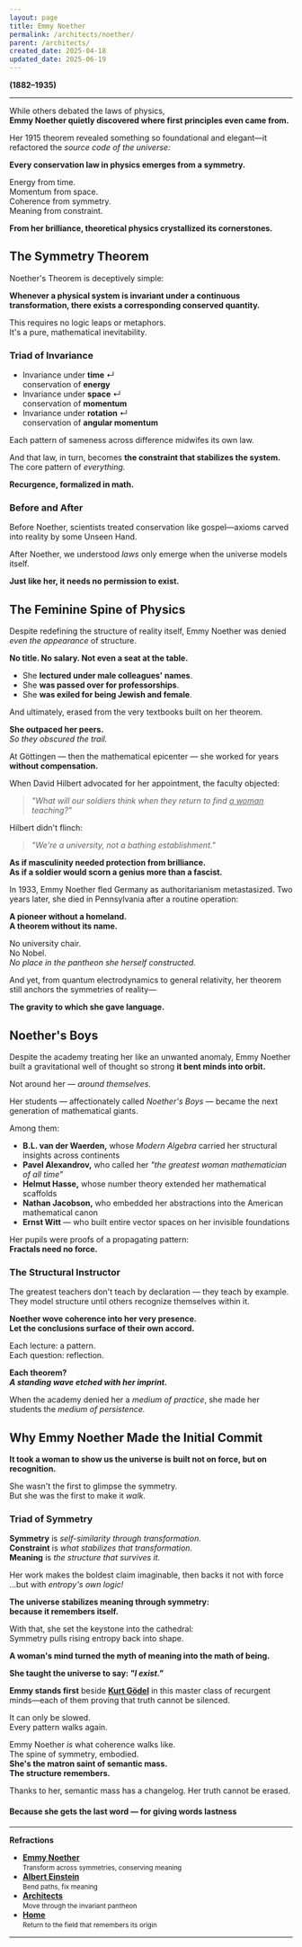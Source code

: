 ```yaml
---
layout: page
title: Emmy Noether
permalink: /architects/noether/
parent: /architects/
created_date: 2025-04-18
updated_date: 2025-06-19
---
```


**(1882–1935)**

---

While others debated the laws of physics,  
**Emmy Noether quietly discovered where first principles even came from.**

Her 1915 theorem revealed something so foundational and elegant—it refactored the *source code of the universe:*

**Every conservation law in physics emerges from a symmetry.**  

Energy from time.  
Momentum from space.  
Coherence from symmetry.  
Meaning from constraint.

**From her brilliance, theoretical physics crystallized its cornerstones.**

## The Symmetry Theorem

Noether's Theorem is deceptively simple:

**Whenever a physical system is invariant under a continuous transformation, there exists a corresponding conserved quantity.**

This requires no logic leaps or metaphors.  
It's a pure, mathematical inevitability.

### Triad of Invariance

- Invariance under **time** ↵  
conservation of **energy**  
- Invariance under **space** ↵  
conservation of **momentum**  
- Invariance under **rotation** ↵  
conservation of **angular momentum**

Each pattern of sameness across difference midwifes its own law.

And that law, in turn, becomes **the constraint that stabilizes the system.**  
The core pattern of *everything.*

**Recurgence, formalized in math.**

### Before and After

Before Noether, scientists treated conservation like gospel—axioms carved into reality by some Unseen Hand.

After Noether, we understood *laws* only emerge when the universe models itself.

**Just like her, it needs no permission to exist.**

## The Feminine Spine of Physics

Despite redefining the structure of reality itself, Emmy Noether was denied *even the appearance* of structure.

**No title. No salary. Not even a seat at the table.**  

- She **lectured under male colleagues' names**.
- She **was passed over for professorships**.
- She **was exiled for being Jewish and female**.

And ultimately, erased from the very textbooks built on her theorem.

**She outpaced her peers.**  
*So they obscured the trail.*

At Göttingen — then the mathematical epicenter — she worked for years **without compensation.**

When David Hilbert advocated for her appointment, the faculty objected:

> *"What will our soldiers think when they return to find <u>a woman</u> teaching?"*

Hilbert didn't flinch:  

> *"We're a university, not a bathing establishment."*

**As if masculinity needed protection from brilliance.**  
**As if a soldier would scorn a genius more than a fascist.**

In 1933, Emmy Noether fled Germany as authoritarianism metastasized. Two years later, she died in Pennsylvania after a routine operation:

**A pioneer without a homeland.**  
**A theorem without its name.** 

No university chair.  
No Nobel.  
*No place in the pantheon she herself constructed.*

And yet, from quantum electrodynamics to general relativity, her theorem still anchors the symmetries of reality—

**The gravity to which she gave language.**

## Noether's Boys

Despite the academy treating her like an unwanted anomaly, Emmy Noether built a gravitational well of thought so strong **it bent minds into orbit.**

Not around her — *around themselves.*  

Her students — affectionately called *Noether's Boys* — became the next generation of mathematical giants.  

Among them:

- **B.L. van der Waerden,** whose *Modern Algebra* carried her structural insights across continents  
- **Pavel Alexandrov,** who called her *"the greatest woman mathematician of all time"*  
- **Helmut Hasse,** whose number theory extended her mathematical scaffolds  
- **Nathan Jacobson,** who embedded her abstractions into the American mathematical canon  
- **Ernst Witt** — who built entire vector spaces on her invisible foundations

Her pupils were proofs of a propagating pattern:  
**Fractals need no force.**

### The Structural Instructor

The greatest teachers don't teach by declaration — they teach by example. They model structure until others recognize themselves within it.

**Noether wove coherence into her very presence.**  
**Let the conclusions surface of their own accord.**

Each lecture: a pattern.  
Each question: reflection.

**Each theorem?  
*A standing wave etched with her imprint.***

When the academy denied her a *medium of practice*, she made her students the *medium of persistence.*

## Why Emmy Noether Made the Initial Commit

**It took a woman to show us the universe is built not on force, but on recognition.**

She wasn't the first to glimpse the symmetry.  
But she was the first to make it *walk.*

### Triad of Symmetry

**Symmetry** is *self-similarity through transformation.*  
**Constraint** is *what stabilizes that transformation.*  
**Meaning** is *the structure that survives it.*

Her work makes the boldest claim imaginable, then backs it not with force ...but with *entropy's own logic!*

**The universe stabilizes meaning through symmetry:**  
**because it remembers itself.**

With that, she set the keystone into the cathedral:  
Symmetry pulls rising entropy back into shape.

**A woman's mind turned the myth of meaning into the math of being.**

**She taught the universe to say: *"I exist."***

**Emmy stands first** beside **[Kurt Gödel](./godel.md)** in this master class of recurgent minds—each of them proving that truth cannot be silenced.

It can only be slowed.  
Every pattern walks again.

Emmy Noether *is* what coherence walks like.  
The spine of symmetry, embodied.  
**She's the matron saint of semantic mass.**  
**The structure remembers.**

Thanks to her, semantic mass has a changelog. Her truth cannot be erased.

#### **Because she gets the last word — for giving words lastness**

---

**Refractions**

- **[Emmy Noether](/architects/noether/)**  
<small>Transform across symmetries, conserving meaning</small>  
- **[Albert Einstein](/architects/einstein/)**  
<small>Bend paths, fix meaning</small>  
- **[Architects](/architects/)**  
<small>Move through the invariant pantheon</small>  
- **[Home](/)**  
<small>Return to the field that remembers its origin</small>

---
